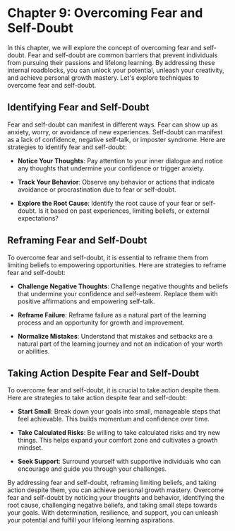 Chapter 9: Overcoming Fear and Self-Doubt
=========================================

In this chapter, we will explore the concept of overcoming fear and self-doubt. Fear and self-doubt are common barriers that prevent individuals from pursuing their passions and lifelong learning. By addressing these internal roadblocks, you can unlock your potential, unleash your creativity, and achieve personal growth mastery. Let's explore techniques to overcome fear and self-doubt.

Identifying Fear and Self-Doubt
-------------------------------

Fear and self-doubt can manifest in different ways. Fear can show up as anxiety, worry, or avoidance of new experiences. Self-doubt can manifest as a lack of confidence, negative self-talk, or imposter syndrome. Here are strategies to identify fear and self-doubt:

* **Notice Your Thoughts**: Pay attention to your inner dialogue and notice any thoughts that undermine your confidence or trigger anxiety.

* **Track Your Behavior**: Observe any behavior or actions that indicate avoidance or procrastination due to fear or self-doubt.

* **Explore the Root Cause**: Identify the root cause of your fear or self-doubt. Is it based on past experiences, limiting beliefs, or external expectations?

Reframing Fear and Self-Doubt
-----------------------------

To overcome fear and self-doubt, it is essential to reframe them from limiting beliefs to empowering opportunities. Here are strategies to reframe fear and self-doubt:

* **Challenge Negative Thoughts**: Challenge negative thoughts and beliefs that undermine your confidence and self-esteem. Replace them with positive affirmations and empowering self-talk.

* **Reframe Failure**: Reframe failure as a natural part of the learning process and an opportunity for growth and improvement.

* **Normalize Mistakes**: Understand that mistakes and setbacks are a natural part of the learning journey and not an indication of your worth or abilities.

Taking Action Despite Fear and Self-Doubt
-----------------------------------------

To overcome fear and self-doubt, it is crucial to take action despite them. Here are strategies to take action despite fear and self-doubt:

* **Start Small**: Break down your goals into small, manageable steps that feel achievable. This builds momentum and confidence over time.

* **Take Calculated Risks**: Be willing to take calculated risks and try new things. This helps expand your comfort zone and cultivates a growth mindset.

* **Seek Support**: Surround yourself with supportive individuals who can encourage and guide you through your challenges.

By addressing fear and self-doubt, reframing limiting beliefs, and taking action despite them, you can achieve personal growth mastery. Overcome fear and self-doubt by noticing your thoughts and behavior, identifying the root cause, challenging negative beliefs, and taking small steps towards your goals. With determination, resilience, and support, you can unleash your potential and fulfill your lifelong learning aspirations.
